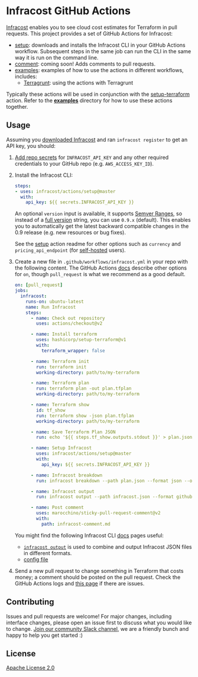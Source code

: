 # Infracost GitHub Actions

[Infracost](https://www.infracost.io/) enables you to see cloud cost estimates for Terraform in pull requests. This project provides a set of GitHub Actions for Infracost:
- [setup](setup): downloads and installs the Infracost CLI in your GitHub Actions workflow. Subsequent steps in the same job can run the CLI in the same way it is run on the command line.
- [comment](comment): coming soon! Adds comments to pull requests.
- [examples](examples): examples of how to use the actions in different workflows, includes:
  - [Terragrunt](examples/terragrunt): using the actions with Terragrunt

Typically these actions will be used in conjunction with the [setup-terraform](https://github.com/hashicorp/setup-terraform) action. Refer to the **[examples](examples)** directory for how to use these actions together.

## Usage

Assuming you [downloaded Infracost](https://www.infracost.io/docs/#quick-start) and ran `infracost register` to get an API key, you should:

1. [Add repo secrets](https://docs.github.com/en/actions/configuring-and-managing-workflows/creating-and-storing-encrypted-secrets#creating-encrypted-secrets-for-a-repository) for `INFRACOST_API_KEY` and any other required credentials to your GitHub repo (e.g. `AWS_ACCESS_KEY_ID`).

2. Install the Infracost CLI:

    ```yml
    steps:
    - uses: infracost/actions/setup@master
      with:
        api_key: ${{ secrets.INFRACOST_API_KEY }}
    ```

    An optional `version` input is available, it supports [Semver Ranges](https://www.npmjs.com/package/semver#ranges), so instead of a [full version](https://github.com/infracost/infracost/releases) string, you can use `0.9.x` (default). This enables you to automatically get the latest backward compatible changes in the 0.9 release (e.g. new resources or bug fixes).

    See the [setup](setup) action readme for other options such as `currency` and `pricing_api_endpoint` (for [self-hosted](https://www.infracost.io/docs/cloud_pricing_api/self_hosted) users).

3. Create a new file in `.github/workflows/infracost.yml` in your repo with the following content. The GitHub Actions [docs](https://docs.github.com/en/actions/reference/workflow-syntax-for-github-actions#on) describe other options for `on`, though `pull_request` is what we recommend as a good default.

    ```yaml
    on: [pull_request]
    jobs:
      infracost:
        runs-on: ubuntu-latest
        name: Run Infracost
        steps:
          - name: Check out repository
            uses: actions/checkout@v2

          - name: Install terraform
            uses: hashicorp/setup-terraform@v1
            with:
              terraform_wrapper: false

          - name: Terraform init
            run: terraform init
            working-directory: path/to/my-terraform

          - name: Terraform plan
            run: terraform plan -out plan.tfplan
            working-directory: path/to/my-terraform

          - name: Terraform show
            id: tf_show
            run: terraform show -json plan.tfplan
            working-directory: path/to/my-terraform

          - name: Save Terraform Plan JSON
            run: echo '${{ steps.tf_show.outputs.stdout }}' > plan.json # Do not change

          - name: Setup Infracost
            uses: infracost/actions/setup@master
            with:
              api_key: ${{ secrets.INFRACOST_API_KEY }}

          - name: Infracost breakdown
            run: infracost breakdown --path plan.json --format json --out-file infracost.json

          - name: Infracost output
            run: infracost output --path infracost.json --format github-comment --out-file infracost-comment.md

          - name: Post comment
            uses: marocchino/sticky-pull-request-comment@v2
            with:
              path: infracost-comment.md
    ```

    You might find the following Infracost CLI [docs](https://www.infracost.io/docs/ ) pages useful:
    - [`infracost output`](https://www.infracost.io/docs/multi_project/report) is used to combine and output Infracost JSON files in different formats.
    - [config file](https://www.infracost.io/docs/multi_project/config_file)

4. Send a new pull request to change something in Terraform that costs money; a comment should be posted on the pull request. Check the GitHub Actions logs and [this page](https://www.infracost.io/docs/integrations/cicd#cicd-troubleshooting) if there are issues.

## Contributing

Issues and pull requests are welcome! For major changes, including interface changes, please open an issue first to discuss what you would like to change. [Join our community Slack channel](https://www.infracost.io/community-chat), we are a friendly bunch and happy to help you get started :)

## License

[Apache License 2.0](https://choosealicense.com/licenses/apache-2.0/)
